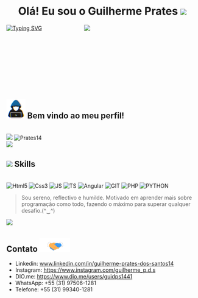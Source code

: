 <h1 align="center"><b>Olá! Eu sou o Guilherme Prates</b> <img src="https://media.giphy.com/media/hvRJCLFzcasrR4ia7z/giphy.gif" width="35"></h1>

<div>
  <a href="https://git.io/typing-svg"><img src="https://readme-typing-svg.demolab.com?font=Salsa&size=24&duration=4000&pause=1000&color=694EF7&vCenter=true&random=false&width=435&lines=Desenvolvedor+Frontend;Ci%C3%AAncia+da+Computa%C3%A7%C3%A3o;Objetivo+%3D%3D%3E+FullStack" alt="Typing SVG" /></a>
  
  <img src="https://www.pageupsoft.com/images/banner_slide1.png" width="300" align="right"/>
</div>

<br><br><br><br>
<br><br><br><br>

## <picture><img src = "https://github.com/0xAbdulKhalid/0xAbdulKhalid/raw/main/assets/mdImages/about_me.gif" width = 50px></picture> **Bem vindo ao meu perfil!**

<br>

<div>
<img src="https://github-readme-stats.vercel.app/api?username=Prates14&include_all_commits=true&count_private=true&show_icons=true&line_height=20&title_color=7A7ADB&icon_color=2234AE&text_color=D3D3D3&bg_color=0,000000,130F40" width="450"/>
<img src="https://github-readme-stats.vercel.app/api/top-langs?username=Prates14&show_icons=true&locale=en&layout=compact&line_height=40&title_color=7A7ADB&icon_color=2234AE&text_color=D3D3D3&bg_color=0,000000,130F40" width="375" height="160" alt="Prates14"/>
</div>

<img src="https://user-images.githubusercontent.com/73097560/115834477-dbab4500-a447-11eb-908a-139a6edaec5c.gif">

<br>

## <img src="https://media2.giphy.com/media/QssGEmpkyEOhBCb7e1/giphy.gif?cid=ecf05e47a0n3gi1bfqntqmob8g9aid1oyj2wr3ds3mg700bl&rid=giphy.gif" width ="25"><b> Skills</b>

<br>

<div style= "display: inline-block" >
  <img align="center" alt="Html5" src="https://img.shields.io/badge/HTML5-E34F26?style=for-the-badge&logo=html5&logoColor=white">
  <img align="center" alt="Css3" src="https://img.shields.io/badge/CSS3-1572B6?style=for-the-badge&logo=css3&logoColor=white">
  <img align="center" alt="JS" src="https://img.shields.io/badge/JavaScript-F7DF1E?style=for-the-badge&logo=javascript&logoColor=black">
  <img align="center" alt="TS" src="https://img.shields.io/badge/typescript-%23007ACC.svg?style=for-the-badge&logo=typescript&logoColor=white">
  <img align="center" alt="Angular" src="https://img.shields.io/badge/angular-%23DD0031.svg?style=for-the-badge&logo=angular&logoColor=white">
  <img align="center" alt="GIT" src="https://img.shields.io/badge/git-%23F05033?style=for-the-badge&logo=git&logoColor=white">
  <img align="center" alt="PHP" src="https://img.shields.io/badge/php-%23777BB4?style=for-the-badge&logo=php&logoColor=white">
  <img align="center" alt="PYTHON" src="https://img.shields.io/badge/Python-3670A0?style=for-the-badge&logo=python&logoColor=ffdd54">
</div><br>

> Sou sereno, reflectivo e humilde. Motivado em aprender mais sobre programação como todo, fazendo o máximo para superar qualquer desafio.(^‿^)
<img src="https://user-images.githubusercontent.com/73097560/115834477-dbab4500-a447-11eb-908a-139a6edaec5c.gif">

<br>

## Contato <img src="https://github.com/0xAbdulKhalid/0xAbdulKhalid/raw/main/assets/mdImages/handshake.gif" width ="80">
- Linkedin: www.linkedin.com/in/guilherme-prates-dos-santos14
- Instagram: https://www.instagram.com/guilherme_p.d.s
- DIO.me: https://www.dio.me/users/guidps1441
- WhatsApp: +55 (31) 97506-1281
- Telefone: +55 (31) 99340-1281
